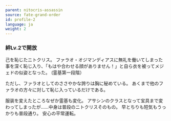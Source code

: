 ```yaml
---
parent: nitocris-assassin
source: fate-grand-order
id: profile-2
language: ja
weight: 2
---
```


### 絆Lv.2で開放

己を恥じたニトクリス。
ファラオ・オジマンディアスに無礼を働いてしまった事を深く恥じ入り、「もはや合わせる顔がありません！」と自ら衣を被ってメジェドの似姿となった。
(霊基第一段階）

ただし、ファラオとしてのささやかな誇りは胸に秘めている。
あくまで他のファラオの方々に対して恥じ入っているだけである。

服装を変えたところなぜか霊基も変化。
アサシンのクラスとなって宝具まで変わってしまったが……中身は普段のニトクリスそのもの。
早とちりも短気もうっかりも普段通り。
安心の平常運転。
